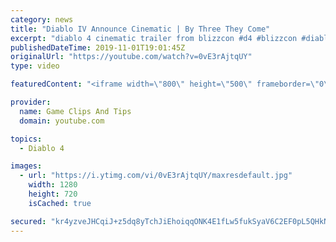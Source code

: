 ```yaml
---
category: news
title: "Diablo IV Announce Cinematic | By Three They Come"
excerpt: "diablo 4 cinematic trailer from blizzcon #d4 #blizzcon #diablo."
publishedDateTime: 2019-11-01T19:01:45Z
originalUrl: "https://youtube.com/watch?v=0vE3rAjtqUY"
type: video

featuredContent: "<iframe width=\"800\" height=\"500\" frameborder=\"0\" src=\"https://www.youtube.com/embed/0vE3rAjtqUY\" allow=\"accelerometer; autoplay; encrypted-media; gyroscope; picture-in-picture\" allowfullscreen></iframe>"

provider:
  name: Game Clips And Tips
  domain: youtube.com

topics:
  - Diablo 4

images:
  - url: "https://i.ytimg.com/vi/0vE3rAjtqUY/maxresdefault.jpg"
    width: 1280
    height: 720
    isCached: true

secured: "kr4yzveJHCqiJ+z5dq8yTchJiEhoiqqONK4E1fLw5fukSyaV6C2EF0pL5QHkN2LduqWsgEuJ2JwLuwWZs37CrFPfT7FIX3ZzgJnGxT0g49QUdDNC6NVJeFYF+pmwUcIuKZ1F3frkRSYtXY3R3+TXvYcG+O374XqcdvT0JtsVHyyQan7t7QI+XKimQ37aa8xmmAsfJrNJBjGOKQlh+WuZTRXWU1XlRzCFPz8xUr43s1N+HYq5CDGENWEUVm6JFxmBejWO2ALqZKqmSgDTFWs9uoDrfCZeNNYUQjixPjF85z7q7pohZuN5HofaJeQQrtSk6h00MCdtqAbTbMlgznslYgoBazolUSf55owxhaJ1i8RLWEBCqR352Kv2bTS+8KGtr1efepPBISrZFFq2pKB79g==;0xrinFJ37rmiTnRHu1U1tw=="
---
```


